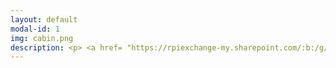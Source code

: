 ```yaml
---
layout: default
modal-id: 1
img: cabin.png
description: <p> <a href= "https://rpiexchange-my.sharepoint.com/:b:/g/personal/bowerj6_rpi_edu/Echqe1Y5CbJArXlAMGQkZywB5SCI71z8TX57iwtMhbZdGw"> Link to Full Resume (PDF) </p>
---
```

